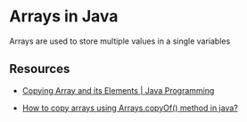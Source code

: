 # Arrays in Java


Arrays are used to store multiple values in a single variables


## Resources

- [Copying Array and its Elements | Java Programming](https://www.youtube.com/watch?v=_86FMWNfGOc)

- [How to copy arrays using Arrays.copyOf() method in java?](https://www.youtube.com/watch?v=ZJFSr-qjjts)